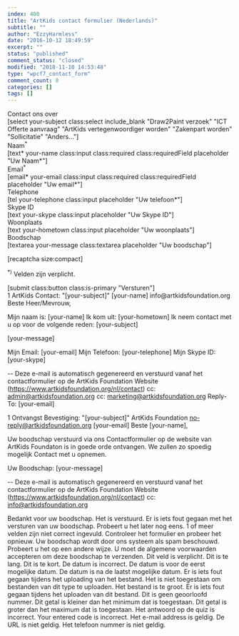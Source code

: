 ```yaml
---
index: 400
title: "ArtKids contact formulier (Nederlands)"
subtitle: ""
author: "EzzyHarmless"
date: "2016-10-12 18:49:59"
excerpt: ""
status: "published"
comment_status: "closed"
modified: "2018-11-10 14:53:48"
type: "wpcf7_contact_form"
comment_count: 0
categories: []
tags: []
---
```


<div class="field">
  <label class="label your-subject"> Contact ons over </label>
  <div class="control">
    <div class="select">
      [select your-subject class:select include_blank
      "Draw2Paint verzoek"
      "ICT Offerte aanvraag"
      "ArtKids vertegenwoordiger worden"
      "Zakenpart worden"
      "Sollicitatie"
      "Anders..."]
    </div>
  </div>
</div>

<div class="field">
  <div class="label">Naam<sup>*</sup></div>
  <div class="control has-icons-left has-icons-right">
    [text* your-name class:input class:required class:requiredField placeholder "Uw Naam*"]
    <span class="icon is-small is-left">
      <i class="fa fa-user"> </i>
    </span>
  </div>
</div>

<div class="field">
  <label class="label">Email<sup>*</sup></label>
  <div class="control has-icons-left has-icons-right">
    [email* your-email class:input class:required class:requiredField placeholder "Uw email*"]
    <span class="icon is-small is-left">
      <i class="fa fa-envelope"></i>
    </span>
  </div>
</div>

<div class="field">
  <label class="label">Telephone</label>
  <div class="control has-icons-left has-icons-right">
    [tel your-telephone class:input placeholder "Uw telefoon*"]
    <span class="icon is-small is-left">
      <i class="fa fa-phone"></i>
    </span>
  </div>
</div>

<div class="field">
  <label class="label">Skype ID</label>
  <div class="control has-icons-left has-icons-right">
      [text your-skype class:input placeholder "Uw Skype ID"]
    <span class="icon is-small is-left">
      <i class="fa fa-skype"></i>
    </span>
  </div>
</div>

<div class="field">
  <label class="label">Woonplaats</label>
  <div class="control has-icons-left has-icons-right">
    [text your-hometown class:input placeholder "Uw woonplaats"]
    <span class="icon is-small is-left">
      <i class="fa fa-home"></i>
    </span>
  </div>
</div>

<div class="field">
  <label class="label">Boodschap</label>
  <div class="control">
    [textarea your-message class:textarea placeholder "Uw boodschap"]
  </div>
</div>

[recaptcha size:compact]

<p class="help is-success"><sup>*)</sup> Velden zijn verplicht.</p>

<div class="field is-grouped">
  <div class="control">
    [submit class:button class:is-primary "Versturen"]
  </div>
</div>
1
ArtKids Contact: "[your-subject]"
[your-name] <wordpress@artkidsfoundation.org>
info@artkidsfoundation.org
Beste Heer/Mevrouw,

Mijn naam is: [your-name]
Ik kom uit: [your-hometown]
Ik neem contact met u op voor de volgende reden: [your-subject]

[your-message]

Mijn Email: [your-email]
Mijn Telefoon: [your-telephone]
Mijn Skype ID: [your-skype]


--
Deze e-mail is automatisch gegenereerd en verstuurd vanaf het contactformulier op de ArtKids Foundation Website (https://www.artkidsfoundation.org/nl/contact)
cc: admin@artkidsfoundation.org
cc: marketing@artkidsfoundation.org
Reply-To: [your-email]



1
Ontvangst Bevestiging: "[your-subject]"
ArtKids Foundation <no-reply@artkidsfoundation.org>
[your-email]
Beste [your-name],

Uw boodschap verstuurd via ons Contactformulier op de website van ArtKids Foundaton is in goede orde ontvangen. We zullen zo spoedig mogelijk Contact met u opnemen.

Uw Boodschap:
[your-message]

--
Deze e-mail is automatisch gegenereerd en verstuurd vanaf het contactformulier op de ArtKids Foundation Website (https://www.artkidsfoundation.org/nl/contact)
cc: info@artkidsfoundation.org



Bedankt voor uw boodschap. Het is verstuurd.
Er is iets fout gegaan met het versturen van uw boodschap. Probeert u het later nog eens.
1 of meer velden zijn niet correct ingevuld. Controleer het formulier en probeer het opnieuw.
Uw boodschap wordt door ons systeem als spam beschouwd. Probeert u het op een andere wijze.
U moet de algemene voorwaarden accepteren om deze boodschap te verzenden.
Dit veld is verplicht.
Dit is te lang.
Dit is te kort.
De datum is incorrect.
De datum is voor de eerst mogelijke datum.
De datum is na de laatst mogelijke datum.
Er is iets fout gegaan tijdens het uploading van het bestand.
Het is niet toegestaan om bestanden van dit type te uploaden.
Het bestand is te groot.
Er is iets fout gegaan tijdens het uploaden van dit bestand.
Dit is geen geoorloofd nummer.
Dit getal is kleiner dan het minimum dat is toegestaan.
Dit getal is groter dan het maximum dat is toegestaan.
Het antwoord op de quiz is incorrect.
Your entered code is incorrect.
Het e-mail address is geldig.
De URL is niet geldig.
Het telefoon nummer is niet geldig.
